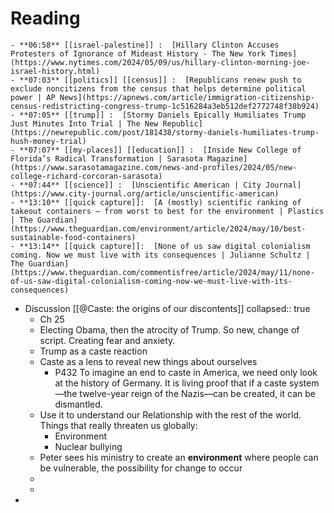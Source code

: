 # Reading
	- **06:58** [[israel-palestine]] :  [Hillary Clinton Accuses Protesters of Ignorance of Mideast History - The New York Times](https://www.nytimes.com/2024/05/09/us/hillary-clinton-morning-joe-israel-history.html)
	- **07:03** [[politics]] [[census]] :  [Republicans renew push to exclude noncitizens from the census that helps determine political power | AP News](https://apnews.com/article/immigration-citizenship-census-redistricting-congress-trump-1c516284a3eb512def2772748f38b924)
	- **07:05** [[trump]] :  [Stormy Daniels Epically Humiliates Trump Just Minutes Into Trial | The New Republic](https://newrepublic.com/post/181438/stormy-daniels-humiliates-trump-hush-money-trial)
	- **07:07** [[my-places]] [[education]] :  [Inside New College of Florida’s Radical Transformation | Sarasota Magazine](https://www.sarasotamagazine.com/news-and-profiles/2024/05/new-college-richard-corcoran-sarasota)
	- **07:44** [[science]] :  [Unscientific American | City Journal](https://www.city-journal.org/article/unscientific-american)
	- **13:10** [[quick capture]]:  [A (mostly) scientific ranking of takeout containers – from worst to best for the environment | Plastics | The Guardian](https://www.theguardian.com/environment/article/2024/may/10/best-sustainable-food-containers)
	- **13:14** [[quick capture]]:  [None of us saw digital colonialism coming. Now we must live with its consequences | Julianne Schultz | The Guardian](https://www.theguardian.com/commentisfree/article/2024/may/11/none-of-us-saw-digital-colonialism-coming-now-we-must-live-with-its-consequences)
- Discussion [[@Caste: the origins of our discontents]]
  collapsed:: true
	- Ch 25
	- Electing Obama, then the atrocity of Trump. So new, change of script. Creating fear and anxiety.
	- Trump as a caste reaction
	- Caste as a lens to reveal new things about ourselves
		- P432 To imagine an end to caste in America, we need only look at the history of Germany. It is living proof that if a caste system—the twelve-year reign of the Nazis—can be created, it can be dismantled.
	- Use it to understand our Relationship with the rest of the world. Things that really threaten us globally:
		- Environment
		- Nuclear bullying
	- Peter sees his ministry to create an **environment** where people can be vulnerable, the possibility for change to occur
	-
	-
-